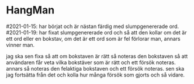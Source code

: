 # HangMan
#2021-01-15: 
har börjat och är nästan färdig med slumpgenererade ord.
#2021-01-19:
har fixat slumpgenererade ord och så att den kollar om det är ett ord
eller en bokstav, om det är ett ord som är fel förlorar man, annars vinner man.

jag ska sen fixa så att om bokstaven är rätt så noteras den bokstaven så att användaren
får veta vilka bokstäver som är rätt och ett försök noteras. annars så noteras den felaktiga bokstaven
och ett försök noteras. sen ska jag fortsätta från det och kolla hur många försök som gjorts och så vidare.